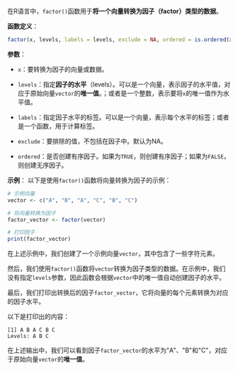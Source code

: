 在R语言中，`factor()`函数用于**将一个向量转换为因子（factor）类型的数据**。

**函数定义**：
```R
factor(x, levels, labels = levels, exclude = NA, ordered = is.ordered(x))
```

**参数**：
- `x`：要转换为因子的向量或数据。

- `levels`：指定**因子的水平**（levels）。可以是一个向量，表示因子的水平值，对应于原始向量`vector`的**唯一值**。；或者是一个整数，表示要将`x`的唯一值作为水平值。
- `labels`：指定因子水平的标签。可以是一个向量，表示每个水平的标签；或者是一个函数，用于计算标签。
- `exclude`：要排除的值，不包括在因子中。默认为NA。
- `ordered`：是否创建有序因子。如果为`TRUE`，则创建有序因子；如果为`FALSE`，则创建无序因子。

**示例**：
以下是使用`factor()`函数将向量转换为因子的示例：

```R
# 示例向量
vector <- c("A", "B", "A", "C", "B", "C")

# 将向量转换为因子
factor_vector <- factor(vector)

# 打印因子
print(factor_vector)
```

在上述示例中，我们创建了一个示例向量`vector`，其中包含了一些字符元素。

然后，我们使用`factor()`函数将`vector`转换为因子类型的数据。在示例中，我们没有指定`levels`参数，因此函数会根据`vector`中的唯一值自动创建因子的水平。

最后，我们打印出转换后的因子`factor_vector`，它将向量的每个元素转换为对应的因子水平。

以下是打印出的内容：

```
[1] A B A C B C
Levels: A B C
```

在上述输出中，我们可以看到因子`factor_vector`的水平为"A"、"B"和"C"，对应于原始向量`vector`的**唯一值**。